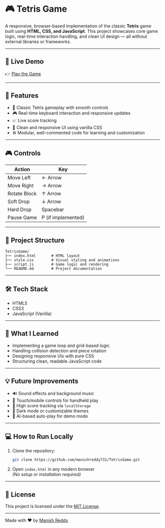 # 🎮 Tetris Game

A responsive, browser-based implementation of the classic **Tetris** game built using **HTML, CSS, and JavaScript**. This project showcases core game logic, real-time interaction handling, and clean UI design — all without external libraries or frameworks.

---

## 🚀 Live Demo

👉 [Play the Game](https://manishreddy731.github.io/TetrisGame/)

---

## 🧩 Features

- 🎯 Classic Tetris gameplay with smooth controls
- 🎮 Real-time keyboard interaction and responsive updates
- 📈 Live score tracking
- 🎨 Clean and responsive UI using vanilla CSS
- ⚙️ Modular, well-commented code for learning and customization

---

## 🎮 Controls

| Action       | Key        |
|--------------|------------|
| Move Left    | ← Arrow    |
| Move Right   | → Arrow    |
| Rotate Block | ↑ Arrow    |
| Soft Drop    | ↓ Arrow    |
| Hard Drop    | Spacebar   |
| Pause Game   | P (if implemented) |

---

## 📂 Project Structure

```
TetrisGame/
├── index.html       # HTML layout
├── style.css        # Visual styling and animations
├── script.js        # Game logic and rendering
└── README.md        # Project documentation
```

---

## 🛠️ Tech Stack

- HTML5
- CSS3
- JavaScript (Vanilla)

---

## 📘 What I Learned

- Implementing a game loop and grid-based logic
- Handling collision detection and piece rotation
- Designing responsive UIs with pure CSS
- Structuring clean, readable JavaScript code

---

## 💡 Future Improvements

- 🔊 Sound effects and background music
- 📱 Touch/mobile controls for handheld play
- 💾 High score tracking via `localStorage`
- 🌙 Dark mode or customizable themes
- 🧠 AI-based auto-play for demo mode

---

## 💻 How to Run Locally

1. Clone the repository:
   ```bash
   git clone https://github.com/manishreddy731/TetrisGame.git
   ```
2. Open `index.html` in any modern browser  
   *(No setup or installation required)*

---

## 📃 License

This project is licensed under the [MIT License](LICENSE).

---

Made with ❤️ by [Manish Reddy](https://github.com/manishreddy731)
